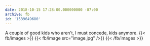 ```yaml
---
date: 2018-10-15 17:28:00.000000000 -07:00
archive: fb
id: '1539649680'
---
```


A couple of good kids who aren't, I must concede, kids anymore.
{{< fb/images >}}
{{< fb/image src="image.jpg" />}}
{{< /fb/images >}}
